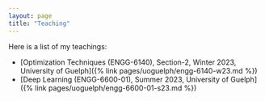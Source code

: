 ```yaml
---
layout: page
title: "Teaching"
---
```


Here is a list of my teachings:
- [Optimization Techniques (ENGG-6140), Section-2, Winter 2023, University of Guelph]({% link pages/uoguelph/engg-6140-w23.md %})
- [Deep Learning (ENGG-6600-01), Summer 2023, University of Guelph]({% link pages/uoguelph/engg-6600-01-s23.md %})
